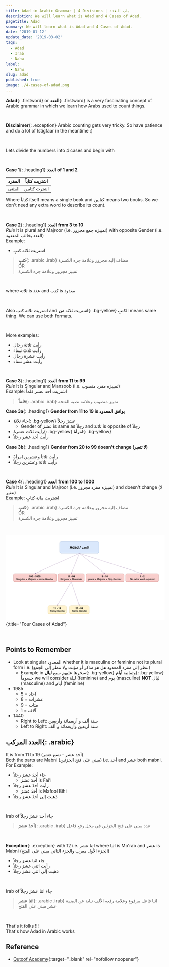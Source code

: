 ```yaml
---
title: Adad in Arabic Grammar | 4 Divisions | باب العدد
description: We will learn what is Adad and 4 Cases of Adad.
pagetitle: Adad
summary: We will learn what is Adad and 4 Cases of Adad.
date: '2019-01-12'
update_date: '2019-03-02'
tags:
  - Adad
  - Irab
  - Nahw
label:
  - Nahw
slug: adad
published: true
image: ./4-cases-of-adad.png
---
```


**Adad**{: .firstword} or **العدد**{: .firstword} is a very fascinating concept of Arabic grammar in which we learn how Arabs used to count things.

<br/>

**Disclaimer**{: .exception} Arabic counting gets very tricky. So have patience and do a lot of Istigfaar in the meantime :)

<br/>

Lets divide the numbers into 4 cases and begin with 

<br/>

**Case 1**{: .heading1} **العدد of 1 and 2**  

| المفرد | اشتريت كتاباً |
|------------|----------|
| المثنى | اشترت كتابين  |

Where كتاباً itself means a single book and كتابين means two books. So we don't need any extra word to describe its count.

<br/>

**Case 2**{: .heading1} **العدد from 3 to 10**  
*Rule* It is plural and Majroor (i.e. تمييزه جمع مجرور) with opposite Gender (i.e. العدد يخالف المعدود)  
Example: 
- اشتريت ثلاثة كتبٍ
> **كتبٍ**{: .arabic .irab}
مضاف إليه مجرور وعلامة جره الكسرة  
OR  
تمييز مجرور وعلامة جره الكسرة

<br/>

where ثلاثة is عدد and كتب is معدود

<br/>

Also اشتريت ثلاثة كتب and اشتريت ثلاثة **من**{: .bg-yellow} الكتبِ means same thing. We can use both formats.

<br/>

More examples:
- رأيت ثلاثةَ رجال
- رأيت ثلاثَ نساء
- رأيت عشرة رجال
- رأيت عشر نساء

<br/>

**Case 3**{: .heading1} **العدد from 11 to 99**  
*Rule* It is Singular and Mansoob  (i.e. تمييزه مفرد منصوب)  
Example: اشتريت أحد عشر قلماً
> **قلماً**{: .arabic .irab}
تمييز منصوب وعلامة نصبه الفتحة

**Case 3a**{: .heading1} **Gender from 11 to 19 is يوافق المعدود**  
- جاء ثلاث**ةَ**{: .bg-yellow} عشرَ رجلاً
  - Gender of عشرَ is same as رجلاً and ثلاثةَ is opposite of رجلاً
- رأيت ثلاث عشر**ة**{: .bg-yellow} امرأ**ة**{: .bg-yellow}
- رأيت أحد عشر رجلاً

**Case 3b**{: .heading1} **Gender from 20 to 99 doesn't change (لا تتغير)**
- رأيت ثلاثاً وعشرين امرأةً
- رأيت ثلاثةَ وعشرين رجلاً

<br/>

**Case 4**{: .heading1} **العدد from 100 to 1000**  
*Rule* It is Singular and Majroor (i.e. تمييزه مفرد مجرور) and doesn't change (لا تتغير)  
Example: اشتريت مائة كتابٍ
> **كتبٍ**{: .arabic .irab}
مضاف إليه مجرور وعلامة جره الكسرة  
OR  
تمييز مجرور وعلامة جره الكسرة  

<br/>

![Four Cases of Adad](./4-cases-of-adad.png){:title="Four Cases of Adad"}

<br/>

## Points to Remember
- Look at singular المعدود whether it is masculine or feminine not its plural form i.e. (ننظر إلى مفرد المعدود هل هو مذكر أو مؤنث ولا ننظر إلى الجمع)
  - Example in  سخرها عليهم سبع **ليال**{: .bg-yellow} وثمانية **أيام**{: .bg-yellow} حسوماً we will consider ليلة (feminine) and يوم (masculine) **NOT** ليال (masculine) and أيام (feminine)
- 1985
  - 5 = آحاد
  - 8 =  عشرات
  - 9 = مئات
  - 1 = آلاف
- 1440
  - Right to Left: سنة ألف و أربعمائة وأربعين
  - Left to Right: سنة أربعين وأربعمائة و ألف

## **العدد المركب**{: .arabic}
It is from 11 to 19 (أحد عشر  - تسع عشر)  
Both the parts are Mabni (مبني على فتح الجزئين) i.e. أحد and عشر both mabni.  
For Example:
  - جاء أحدَ عشرَ رجلاً
    - أحدَ عشرَ is Fai'l 
  - رأيت أحدَ عشرَ رجلاً
    - أحدَ عشرَ is Mafool Bihi
  - ذهبت إلى أحدَ عشرَ رجلاً

<br/>

Irab of جاء أحدَ عشرَ رجلاً
> **أحدَ عشرَ**{: .arabic .irab}
عدد مبني على فتح الجزئين في محل رفع فاعل

<br/>

**Exception**{: .exception} with 12 i.e. اثنا عشر where اثنا is Mo'rab and عشر is Mabni (الجزء الأول معرب والجزء الثاني مبني على الفتح)
  - جاء اثنا عشرَ رجلاً
  - رأيت اثني عشرَ رجلاً
  - ذهبت إلى اثني عشرَ رجلاً

<br/>

Irab of جاء اثنا عشرَ رجلاً
> **اثنا عشر**{: .arabic .irab}
اثنا فاعل مرفوع وعلامة رفعه الألف نيابة عن الضمة
عشر مبني على الفتح

<br/>

That's it folks !!!  
That's how Adad in Arabic works

## Reference
- [Qutoof Academy](https://www.qutoofacademy.com/){:target="_blank" rel="nofollow noopener"}